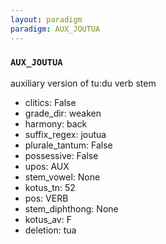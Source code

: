 ```yaml
---
layout: paradigm
paradigm: AUX_JOUTUA
---
```

### ` AUX_JOUTUA `

auxiliary version of tu:du verb stem
* clitics: False
* grade_dir: weaken
* harmony: back
* suffix_regex: joutua
* plurale_tantum: False
* possessive: False
* upos: AUX
* stem_vowel: None
* kotus_tn: 52
* pos: VERB
* stem_diphthong: None
* kotus_av: F
* deletion: tua
